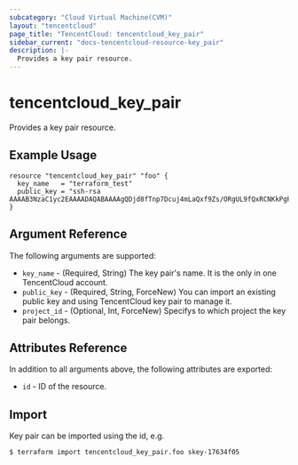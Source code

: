 ```yaml
---
subcategory: "Cloud Virtual Machine(CVM)"
layout: "tencentcloud"
page_title: "TencentCloud: tencentcloud_key_pair"
sidebar_current: "docs-tencentcloud-resource-key_pair"
description: |-
  Provides a key pair resource.
---
```


# tencentcloud_key_pair

Provides a key pair resource.

## Example Usage

```hcl
resource "tencentcloud_key_pair" "foo" {
  key_name   = "terraform_test"
  public_key = "ssh-rsa AAAAB3NzaC1yc2EAAAADAQABAAAAgQDjd8fTnp7Dcuj4mLaQxf9Zs/ORgUL9fQxRCNKkPgP1paTy1I513maMX126i36Lxxl3+FUB52oVbo/FgwlIfX8hyCnv8MCxqnuSDozf1CD0/wRYHcTWAtgHQHBPCC2nJtod6cVC3kB18KeV4U7zsxmwFeBIxojMOOmcOBuh7+trRw=="
}
```

## Argument Reference

The following arguments are supported:

* `key_name` - (Required, String) The key pair's name. It is the only in one TencentCloud account.
* `public_key` - (Required, String, ForceNew) You can import an existing public key and using TencentCloud key pair to manage it.
* `project_id` - (Optional, Int, ForceNew) Specifys to which project the key pair belongs.

## Attributes Reference

In addition to all arguments above, the following attributes are exported:

* `id` - ID of the resource.



## Import

Key pair can be imported using the id, e.g.

```
$ terraform import tencentcloud_key_pair.foo skey-17634f05
```

